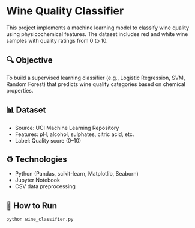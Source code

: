 # Wine Quality Classifier

This project implements a machine learning model to classify wine quality using physicochemical features. The dataset includes red and white wine samples with quality ratings from 0 to 10.

## 🔍 Objective

To build a supervised learning classifier (e.g., Logistic Regression, SVM, Random Forest) that predicts wine quality categories based on chemical properties.

## 📊 Dataset

- Source: UCI Machine Learning Repository
- Features: pH, alcohol, sulphates, citric acid, etc.
- Label: Quality score (0–10)

## ⚙️ Technologies

- Python (Pandas, scikit-learn, Matplotlib, Seaborn)
- Jupyter Notebook
- CSV data preprocessing

## 🚀 How to Run

```bash
python wine_classifier.py
